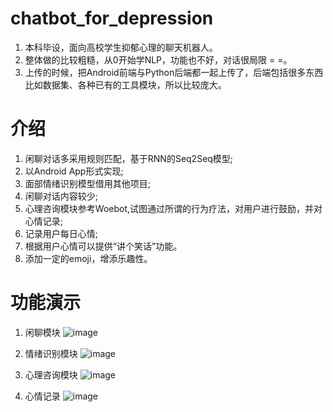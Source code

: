 # chatbot_for_depression
1. 本科毕设，面向高校学生抑郁心理的聊天机器人。
2. 整体做的比较粗糙，从0开始学NLP，功能也不好，对话很局限 = =。
3. 上传的时候，把Android前端与Python后端都一起上传了，后端包括很多东西比如数据集、各种已有的工具模块，所以比较庞大。
# 介绍
1. 闲聊对话多采用规则匹配，基于RNN的Seq2Seq模型;
2. 以Android App形式实现;
3. 面部情绪识别模型借用其他项目;
4. 闲聊对话内容较少;
5. 心理咨询模块参考Woebot,试图通过所谓的行为疗法，对用户进行鼓励，并对心情记录;
6. 记录用户每日心情;
7. 根据用户心情可以提供“讲个笑话”功能。
8. 添加一定的emoji，增添乐趣性。

# 功能演示
1. 闲聊模块
![image](https://user-images.githubusercontent.com/33863441/113966543-d9e75c00-9861-11eb-9491-046741379da3.png)

2. 情绪识别模块
![image](https://user-images.githubusercontent.com/33863441/113966556-df44a680-9861-11eb-8f46-fefbdaf978ad.png)

3. 心理咨询模块
![image](https://user-images.githubusercontent.com/33863441/113966567-e53a8780-9861-11eb-90bc-f8fc6beb300a.png)

4. 心情记录
![image](https://user-images.githubusercontent.com/33863441/113966580-ea97d200-9861-11eb-8c83-72f75358f248.png)
